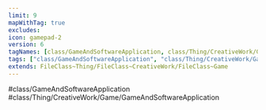 ```yaml
---
limit: 9
mapWithTag: true
excludes: 
icon: gamepad-2
version: 6
tagNames: [class/GameAndSoftwareApplication, class/Thing/CreativeWork/Game/GameAndSoftwareApplication, schema-org/GameAndSoftwareApplication]
tags: ["class/GameAndSoftwareApplication", "class/Thing/CreativeWork/Game/GameAndSoftwareApplication"]
extends: FileClass~Thing/FileClass~CreativeWork/FileClass~Game
---
```


#class/GameAndSoftwareApplication
#class/Thing/CreativeWork/Game/GameAndSoftwareApplication

